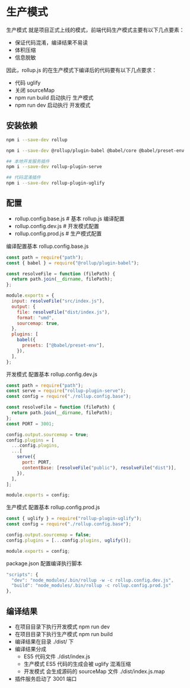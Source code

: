 # 生产模式

生产模式 就是项目正式上线的模式，前端代码生产模式主要有以下几点要素：

- 保证代码混淆，编译结果不易读
- 体积压缩
- 信息脱敏

因此，rollup.js 的在生产模式下编译后的代码要有以下几点要求：

- 代码 uglify
- 关闭 sourceMap
- npm run build 启动执行 生产模式
- npm run dev 启动执行 开发模式

## 安装依赖

```bash
npm i --save-dev rollup

npm i --save-dev @rollup/plugin-babel @babel/core @babel/preset-env

## 本地开发服务插件
npm i --save-dev rollup-plugin-serve

## 代码混淆插件
npm i --save-dev rollup-plugin-uglify
```

## 配置

- rollup.config.base.js # 基本 rollup.js 编译配置
- rollup.config.dev.js # 开发模式配置
- rollup.config.prod.js # 生产模式配置

编译配置基本 rollup.config.base.js

```js
const path = require("path");
const { babel } = require("@rollup/plugin-babel");

const resolveFile = function (filePath) {
  return path.join(__dirname, filePath);
};

module.exports = {
  input: resolveFile("src/index.js"),
  output: {
    file: resolveFile("dist/index.js"),
    format: "umd",
    sourcemap: true,
  },
  plugins: [
    babel({
      presets: ["@babel/preset-env"],
    }),
  ],
};
```

开发模式 配置基本 rollup.config.dev.js

```js
const path = require("path");
const serve = require("rollup-plugin-serve");
const config = require("./rollup.config.base");

const resolveFile = function (filePath) {
  return path.join(__dirname, filePath);
};
const PORT = 3001;

config.output.sourcemap = true;
config.plugins = [
  ...config.plugins,
  ...[
    serve({
      port: PORT,
      contentBase: [resolveFile("public"), resolveFile("dist")],
    }),
  ],
];

module.exports = config;
```

生产模式 配置基本 rollup.config.prod.js

```js
const { uglify } = require("rollup-plugin-uglify");
const config = require("./rollup.config.base");

config.output.sourcemap = false;
config.plugins = [...config.plugins, uglify()];

module.exports = config;
```

package.json 配置编译执行脚本

```js
"scripts": {
  "dev": "node_modules/.bin/rollup -w -c rollup.config.dev.js",
  "build": "node_modules/.bin/rollup -c rollup.config.prod.js"
},
```

## 编译结果

- 在项目目录下执行开发模式 npm run dev
- 在项目目录下执行生产模式 npm run build
- 编译结果在目录 ./dist/ 下
- 编译结果分成
  - ES5 代码文件 ./dist/index.js
  - 生产模式 ES5 代码的生成会被 uglify 混淆压缩
  - 开发模式 会生成源码的 sourceMap 文件 ./dist/index.js.map
- 插件服务启动了 3001 端口
